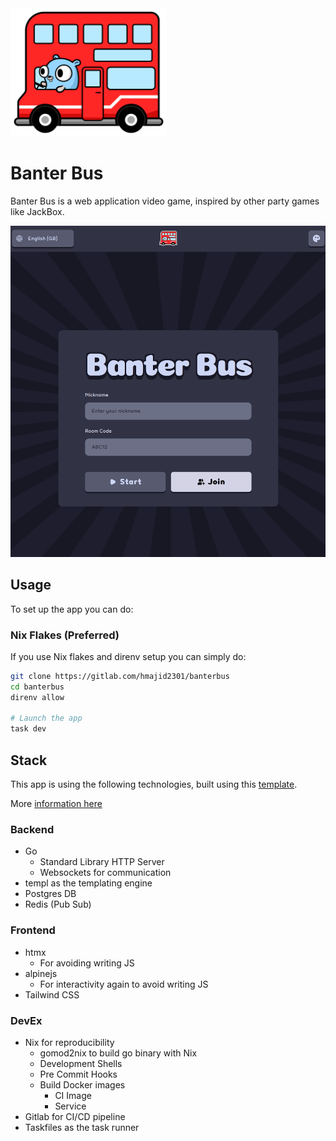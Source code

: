 <img src="docs/logo-outlined.png" alt="Logo" width="250">

# Banter Bus

Banter Bus is a web application video game, inspired by other party games like JackBox.

<img src="docs/screens/main.png" alt="Home Page" width="1000">

## Usage

To set up the app you can do:

### Nix Flakes (Preferred)

If you use Nix flakes and direnv setup you can simply do:

```bash
git clone https://gitlab.com/hmajid2301/banterbus
cd banterbus
direnv allow

# Launch the app
task dev
```

## Stack

This app is using the following technologies, built using this [template](https://gitlab.com/hmajid2301/nix-go-htmx-tailwind-template).

More [information here](https://gitlab.com/hmajid2301/nix-go-htmx-tailwind-template#features)

### Backend

- Go
    - Standard Library HTTP Server
    - Websockets for communication
- templ as the templating engine
- Postgres DB
- Redis (Pub Sub)

### Frontend

- htmx
  - For avoiding writing JS
- alpinejs
  - For interactivity again to avoid writing JS
- Tailwind CSS

### DevEx

- Nix for reproducibility
    - gomod2nix to build go binary with Nix
    - Development Shells
    - Pre Commit Hooks
    - Build Docker images
        - CI Image
        - Service
- Gitlab for CI/CD pipeline
- Taskfiles as the task runner
